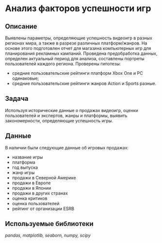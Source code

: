 # Анализ факторов успешности игр


## Описание

Выявлены параметры, определяющие успешность видеоигр в разных регионах мира, а также в разрезе различных платформ/жанров. На основе этого подготовлен отчет для магазина компьютерных игр для планирования рекламных кампаний. 
Проведена предобработка данных, определен актуальный период для анализа, составлены портреты пользователей каждого региона. 
Проверены гипотезы: 
- средние пользовательские рейтинги платформ Xbox One и PC одинаковые;
- средние пользовательские рейтинги жанров Action и Sports разные.

## Задача

Используя исторические данные о продажах видеоигр, оценки пользователей и экспертов, жанры и платформы, выявить закономерности, определяющие успешность игры.

## Данные

В наличии были следующие данные об игровых продажах:
- название игры
- платформа
- год выпуска
- жанр игры
- продажи в Северной Америке 
- продажи в Европе 
- продажи в Японии
- продажи в других странах 
- оценка критиков 
- оценка пользователей
- рейтинг от организации ESRB 

## Используемые библиотеки
*pandas, matplotlib, seaborn, numpy, scipy*
